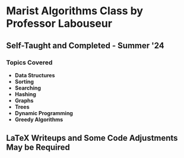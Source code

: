 # Marist Algorithms Class by Professor Labouseur
## Self-Taught and Completed - Summer '24


### Topics Covered
- **Data Structures**
- **Sorting**
- **Searching**
- **Hashing**
- **Graphs**
- **Trees**
- **Dynamic Programming**
- **Greedy Algorithms**

  

## LaTeX Writeups and Some Code Adjustments May be Required
